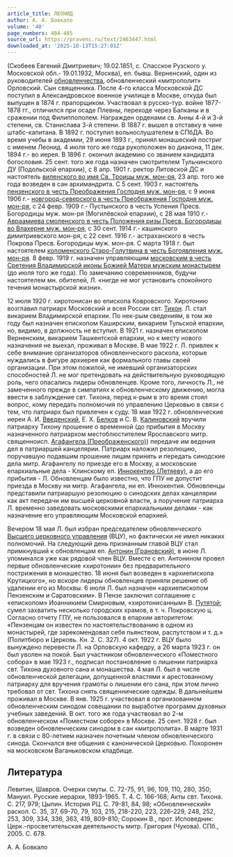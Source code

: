 ```yaml
---
article_title: ЛЕОНИД
author: А. А. Бовкало
volume: '40'
page_numbers: 484-485
source_url: https://pravenc.ru/text/2463447.html
downloaded_at: '2025-10-13T15:27:01Z'
---
```


(Скобеев Евгений Дмитриевич; 19.02.1851, с. Спасское Рузского у. Московской обл.- 19.01.1932, Москва), еп. бывш. Верненский, один из руководителей [обновленчества](https://pravenc.ru/text/обновленчество.html), обновленческий «митрополит» Орловский. Сын священника. После 4-го класса Московской ДС поступил в Александровское военное училище в Москве, откуда был выпущен в 1874 г. прапорщиком. Участвовал в русско-тур. войне 1877-1878 гг., отличился при осаде Плевны, переходе через Балканы и в сражении под Филиппополем. Награжден орденами св. Анны 4-й и 3-й степени, св. Станислава 3-й степени. В 1887 г. вышел в отставку в чине штабс-капитана. В 1892 г. поступил вольнослушателем в СПбДА. Во время учебы в академии, 29 июня 1893 г., принял монашеский постриг с именем Леонид. 4 июля того же года рукоположен во диакона, 11 дек. 1894 г.- во иерея. В 1896 г. окончил академию со званием кандидата богословия. 25 сент. того же года назначен смотрителем Тульчинского ДУ (Подольской епархии), с 8 апр. 1901 г. ректор Литовской ДС и настоятель [виленского во имя Св. Троицы муж. мон-ря](<https://pravenc.ru/text/виленского во имя Св  Троицы муж  мон-ря.html>), 23 апр. того же года возведен в сан архимандрита. С 5 сент. 1903 г. настоятель [пензенского в честь Преображения Господня муж. мон-ря](<https://pravenc.ru/text/пензенского в честь Преображения Господня муж  мон-ря.html>), с 9 июня 1906 г.- [новгород-северского в честь Преображения Господня муж. мон-ря](<https://pravenc.ru/text/новгород-северского в честь Преображения Господня муж  мон-ря.html>), с 24 февр. 1909 г.- Пустынского в честь Успения Пресв. Богородицы муж. мон-ря (Могилёвской епархии), с 28 мая 1910 г.- [Авраамиева смоленского в честь Положения ризы Пресв. Богородицы во Влахерне муж. мон-ря](<https://pravenc.ru/text/Авраамиева смоленского в честь Положения ризы Пресв  Богородицы во Влахерне муж  мон-ря.html>), с 30 сент. 1914 г.- кашинского димитриевского мон-ря, с 22 сент. 1916 г.- астраханского в честь Покрова Пресв. Богородицы муж. мон-ря. С марта 1918 г. был настоятелем [коломенского Старо-Голутвина в честь Богоявления муж. мон-ря](<https://pravenc.ru/text/коломенского Старо-Голутвина в честь Богоявления муж  мон-ря.html>). 8 февр. 1919 г. назначен управляющим [московским в честь Сретения Владимирской иконы Божией Матери мужским монастырем](<https://pravenc.ru/text/московским в честь Сретения Владимирской иконы Божией Матери мужским монастырем.html>) (до июля того же года). По замечанию современников, будучи настоятелем мн. обителей, Л. «нигде не мог установить спокойного течения монастырской жизни».

12 июля 1920 г. хиротонисан во епископа Ковровского. Хиротонию возглавил патриарх Московский и всея России свт. [Тихон](https://pravenc.ru/text/Тихон.html). Л. стал викарием Владимирской епархии. По нек-рым сведениям, в том же году был назначен епископом Каширским, викарием Тульской епархии, но, видимо, в должность не вступил. В 1921 г. назначен епископом Верненским, викарием Ташкентской епархии, но к месту нового назначения не выехал, проживал в Москве. В мае 1922 г. Л. привлек к себе внимание организаторов обновленческого раскола, которые нуждались в фигуре архиерея как формального главы своей организации. При этом пожилой, не имевший организаторских способностей Л. не мог претендовать на действительную руководящую роль, чего опасались лидеры обновленцев. Кроме того, личность Л., не замеченного прежде в симпатиях к обновленческому движению, могла ввести в заблуждение свт. Тихона, перед к-рым в это время стоял вопрос, кому передать полномочия по управлению Церковью в связи с тем, что патриарх был привлечен к суду. 18 мая 1922 г. обновленческие иереи А. И. [Введенский](https://pravenc.ru/text/Введенский.html), Е. Х. [Белков](https://pravenc.ru/text/Белков.html) и С. В. [Калиновский](https://pravenc.ru/text/Калиновский.html) вручили патриарху Тихону прошение о временной (до прибытия в Москву назначенного патриархом местоблюстителем Ярославского митр. священноисп. [Агафангела (Преображенского)](https://pravenc.ru/text/Агафангел.html)) передаче им ведения дел в патриаршей канцелярии. Патриарх наложил резолюцию, поручавшую подавшим прошение лицам принять и передать синодские дела митр. Агафангелу по приезде его в Москву, а московские епархиальные дела - Клинскому еп. [Иннокентию (Летяеву)](<https://pravenc.ru/text/Иннокентию (Летяеву).html>), а до его прибытия - Л. Обновленцам было известно, что ГПУ не допустит приезда в Москву ни митр. Агафангела, ни еп. Иннокентия. Обновленцы представили патриаршую резолюцию о синодских делах канцелярии как акт передачи им высшей церковной власти, а поручение патриарха Л. временно заведовать московскими епархиальными делами - как назначение его управляющим Московской епархией.

Вечером 18 мая Л. был избран председателем обновленческого [Высшего церковного управления](<https://pravenc.ru/text/Высшее Церковное Управление.html>) (ВЦУ), но фактически не имел никаких полномочий. На следующий день признанным главой ВЦУ стал примкнувший к обновленцам еп. [Антонин (Грановский)](https://pravenc.ru/text/Антонин.html), в июне Л. упоминался уже как рядовой член ВЦУ. Вместе с еп. Антонином провел первые обновленческие «хиротонии» без предварительного пострижения в монашество. 18 июня был возведен в «архиепископа Крутицкого», но вскоре лидеры обновленцев приняли решение об удалении его из Москвы. 6 июля Л. был назначен «архиепископом Пензенским и Саратовским». В Пензе заключил соглашение с «епископом» Иоанникием Смирновым, «хиротонисанным» В. [Путятой](https://pravenc.ru/text/Путятой.html); сумел захватить несколько городских храмов, в т. ч. Покровскую ц. Согласно отчету ГПУ, не пользовался в епархии авторитетом: «Пензенцам он известен по настоятельствованию в одном из монастырей, где зарекомендовал себя пьянством, распутством и т. д.» (Политбюро и Церковь. Кн. 2. С. 327). 4 окт. 1922 г. ВЦУ было вынуждено перевести Л. на Орловскую кафедру, а 26 марта 1923 г. он был уволен на покой. Был участником обновленческого «Поместного собора» в мае 1923 г., подписал постановление о лишении патриарха свт. Тихона духовного сана и монашества. 4 мая Л. был в числе обновленческой делегации, допущенной властями к арестованному патриарху для вручения грамоты о лишении его сана, при этом лично требовал от свт. Тихона снять священнические одежды. В дальнейшем проживал в Москве. В янв. 1925 г. участвовал в организованном обновленческим синодом совещании по выработке программ духовных учебных заведений. В окт. того же года участвовал во 2-м обновленческом «Поместном соборе» в Москве. 25 сент. 1928 г. был возведен обновленческим синодом в сан «митрополита». В марте 1931 г. в связи с 80-летием назначен почетным членом обновленческого синода. Скончался вне общения с канонической Церковью. Похоронен на московском Ваганьковском кладбище.

## Литература

Левитин, Шавров. Очерки смуты. С. 72-75, 91, 96, 109, 110, 280, 350; Мануил. Русские иерархи, 1893-1965. Т. 4. С. 166-168; Акты свт. Тихона. С. 217, 979; Цыпин. История РЦ. С. 79-81, 84, 98; «Обновленческий» раскол. С. 35, 37, 69-70, 79, 103, 215, 218-220, 223, 226-229, 248, 252, 253, 309, 334, 336, 363, 419, 809-810; Сорокин В., прот. Исповедник: Церк.-просветительская деятельность митр. Григория (Чукова). СПб., 2005. С. 678.

А. А. Бовкало

